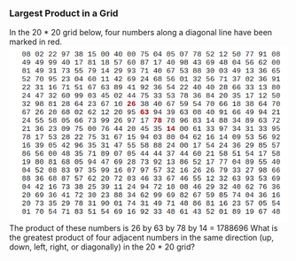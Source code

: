 ### Largest Product in a Grid

In the 20 \* 20 grid below, four numbers along a diagonal line have been marked in red.
![Getting Started](./image.png)
The product of these numbers is 26 by 63 by 78 by 14 = 1788696
What is the greatest product of four adjacent numbers in the same direction (up, down, left, right, or diagonally) in the 20 \* 20 grid?
